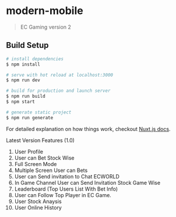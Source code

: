 # modern-mobile

> EC Gaming version 2

## Build Setup

```bash
# install dependencies
$ npm install

# serve with hot reload at localhost:3000
$ npm run dev

# build for production and launch server
$ npm run build
$ npm start

# generate static project
$ npm run generate
```

For detailed explanation on how things work, checkout [Nuxt.js docs](https://nuxtjs.org).

Latest Version Features (1.0)

1. User Profile
2. User can Bet Stock Wise
3. Full Screen Mode
4. Multiple Screen User can Bets
5. User can Send invitation to Chat ECWORLD
6. In Game Channel User can Send Invitation Stock Game Wise
7. Leaderboard (Top Users List With Bet Info)
8. User can Follow Top Player in EC Game.
9. User Stock Anaysis
10. User Online History
